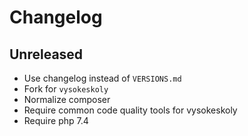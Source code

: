Changelog
=========

## Unreleased
- Use changelog instead of `VERSIONS.md`
- Fork for `vysokeskoly`
- Normalize composer
- Require common code quality tools for vysokeskoly
- Require php 7.4
